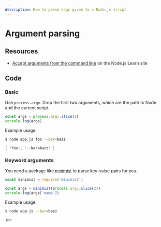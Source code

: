 ```yaml
---
description: How to parse args given to a Node.js script
---
```

# Argument parsing


## Resources

- [Accept arguments from the command line](https://nodejs.dev/learn/nodejs-accept-arguments-from-the-command-line) on the Node.js Learn site


## Code

### Basic

Use `process.argv`. Drop the first two arguments, which are the path to Node and the current script.

```javascript
const args = process.argv.slice(2)
console.log(args)
```

Example usage:

```sh
$ node app.js foo --bar=bazz
```
```
[ 'foo', '--bar=bazz' ]
```

### Keyword arguments

You need a package like [minimist](https://www.npmjs.com/package/minimist) to parse key-value pairs for you.

```javascript
const minimist = require('minimist')

const args = minimist(process.argv.slice(2))
console.log(args['name'])
```

Example usage.

```sh
$ node app.js --bar=bazz
```
```
joe
```
